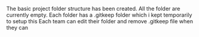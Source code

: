The basic project folder structure has been created.
All the folder are currently empty.
Each folder has a .gitkeep folder which i kept temporarily to setup this
Each team can edit their folder and remove .gitkeep file when they can 
